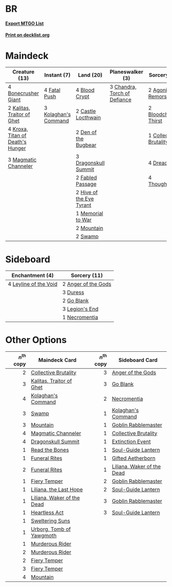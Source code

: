 # BR

#### [Export MTGO List](../collection/BR/BR.txt)
#### [Print on decklist.org](http://decklist.org/?deckmain=2%09Agonizing%20Remorse%0A4%09Blightstep%20Pathway%0A4%09Blood%20Crypt%0A2%09Bloodchief's%20Thirst%0A4%09Bonecrusher%20Giant%0A2%09Castle%20Locthwain%0A3%09Chandra,%20Torch%20of%20Defiance%0A1%09Collective%20Brutality%0A2%09Den%20of%20the%20Bugbear%0A3%09Dragonskull%20Summit%0A4%09Dreadbore%0A2%09Fabled%20Passage%0A4%09Fatal%20Push%0A2%09Hive%20of%20the%20Eye%20Tyrant%0A2%09Kalitas,%20Traitor%20of%20Ghet%0A3%09Kolaghan's%20Command%0A4%09Kroxa,%20Titan%20of%20Death's%20Hunger%0A3%09Magmatic%20Channeler%0A1%09Memorial%20to%20War%0A2%09Mountain%0A2%09Swamp%0A4%09Thoughtseize&deckside=2%09Anger%20of%20the%20Gods%0A3%09Duress%0A2%09Go%20Blank%0A3%09Legion's%20End%0A4%09Leyline%20of%20the%20Void%0A1%09Necromentia)
# Maindeck

|                                               Creature (13)                                               |                                          Instant (7)                                          |                                             Land (20)                                             |                                           Planeswalker (3)                                            |                                          Sorcery (13)                                           |    Unknown (4)     |
|-----------------------------------------------------------------------------------------------------------|-----------------------------------------------------------------------------------------------|---------------------------------------------------------------------------------------------------|-------------------------------------------------------------------------------------------------------|-------------------------------------------------------------------------------------------------|--------------------|
|4 [Bonecrusher Giant](http://gatherer.wizards.com/Pages/Card/Details.aspx?multiverseid=473077)             |4 [Fatal Push](http://gatherer.wizards.com/Pages/Card/Details.aspx?multiverseid=423724)        |4 [Blood Crypt](http://gatherer.wizards.com/Pages/Card/Details.aspx?multiverseid=97102)            |3 [Chandra, Torch of Defiance](http://gatherer.wizards.com/Pages/Card/Details.aspx?multiverseid=417683)|2 [Agonizing Remorse](http://gatherer.wizards.com/Pages/Card/Details.aspx?multiverseid=476334)   |4 Blightstep Pathway|
|2 [Kalitas, Traitor of Ghet](http://gatherer.wizards.com/Pages/Card/Details.aspx?multiverseid=407596)      |3 [Kolaghan's Command](http://gatherer.wizards.com/Pages/Card/Details.aspx?multiverseid=394613)|2 [Castle Locthwain](http://gatherer.wizards.com/Pages/Card/Details.aspx?multiverseid=473203)      |                                                                                                       |2 [Bloodchief's Thirst](http://gatherer.wizards.com/Pages/Card/Details.aspx?multiverseid=491729) |                    |
|4 [Kroxa, Titan of Death's Hunger](http://gatherer.wizards.com/Pages/Card/Details.aspx?multiverseid=476472)|                                                                                               |2 [Den of the Bugbear](http://gatherer.wizards.com/Pages/Card/Details.aspx?multiverseid=527541)    |                                                                                                       |1 [Collective Brutality](http://gatherer.wizards.com/Pages/Card/Details.aspx?multiverseid=414380)|                    |
|3 [Magmatic Channeler](http://gatherer.wizards.com/Pages/Card/Details.aspx?multiverseid=491789)            |                                                                                               |3 [Dragonskull Summit](http://gatherer.wizards.com/Pages/Card/Details.aspx?multiverseid=420909)    |                                                                                                       |4 [Dreadbore](http://gatherer.wizards.com/Pages/Card/Details.aspx?multiverseid=430622)           |                    |
|                                                                                                           |                                                                                               |2 [Fabled Passage](http://gatherer.wizards.com/Pages/Card/Details.aspx?multiverseid=473206)        |                                                                                                       |4 [Thoughtseize](http://gatherer.wizards.com/Pages/Card/Details.aspx?multiverseid=438676)        |                    |
|                                                                                                           |                                                                                               |2 [Hive of the Eye Tyrant](http://gatherer.wizards.com/Pages/Card/Details.aspx?multiverseid=527545)|                                                                                                       |                                                                                                 |                    |
|                                                                                                           |                                                                                               |1 [Memorial to War](http://gatherer.wizards.com/Pages/Card/Details.aspx?multiverseid=500966)       |                                                                                                       |                                                                                                 |                    |
|                                                                                                           |                                                                                               |2 [Mountain](http://gatherer.wizards.com/Pages/Card/Details.aspx?multiverseid=439859)              |                                                                                                       |                                                                                                 |                    |
|                                                                                                           |                                                                                               |2 [Swamp](http://gatherer.wizards.com/Pages/Card/Details.aspx?multiverseid=439858)                 |                                                                                                       |                                                                                                 |                    |


# Sideboard

|                                        Enchantment (4)                                         |                                         Sorcery (11)                                         |
|------------------------------------------------------------------------------------------------|----------------------------------------------------------------------------------------------|
|4 [Leyline of the Void](http://gatherer.wizards.com/Pages/Card/Details.aspx?multiverseid=107682)|2 [Anger of the Gods](http://gatherer.wizards.com/Pages/Card/Details.aspx?multiverseid=438682)|
|                                                                                                |3 [Duress](http://gatherer.wizards.com/Pages/Card/Details.aspx?multiverseid=14557)            |
|                                                                                                |2 [Go Blank](http://gatherer.wizards.com/Pages/Card/Details.aspx?multiverseid=513549)         |
|                                                                                                |3 [Legion's End](http://gatherer.wizards.com/Pages/Card/Details.aspx?multiverseid=466860)     |
|                                                                                                |1 [Necromentia](http://gatherer.wizards.com/Pages/Card/Details.aspx?multiverseid=485439)      |


# Other Options

|*n*<sup>th</sup> copy|                                            Maindeck Card                                            |*n*<sup>th</sup> copy|                                           Sideboard Card                                            |
|--------------------:|-----------------------------------------------------------------------------------------------------|--------------------:|-----------------------------------------------------------------------------------------------------|
|                    2|[Collective Brutality](http://gatherer.wizards.com/Pages/Card/Details.aspx?multiverseid=414380)      |                    3|[Anger of the Gods](http://gatherer.wizards.com/Pages/Card/Details.aspx?multiverseid=438682)         |
|                    3|[Kalitas, Traitor of Ghet](http://gatherer.wizards.com/Pages/Card/Details.aspx?multiverseid=407596)  |                    3|[Go Blank](http://gatherer.wizards.com/Pages/Card/Details.aspx?multiverseid=513549)                  |
|                    4|[Kolaghan's Command](http://gatherer.wizards.com/Pages/Card/Details.aspx?multiverseid=394613)        |                    2|[Necromentia](http://gatherer.wizards.com/Pages/Card/Details.aspx?multiverseid=485439)               |
|                    3|[Swamp](http://gatherer.wizards.com/Pages/Card/Details.aspx?multiverseid=439858)                     |                    1|[Kolaghan's Command](http://gatherer.wizards.com/Pages/Card/Details.aspx?multiverseid=394613)        |
|                    3|[Mountain](http://gatherer.wizards.com/Pages/Card/Details.aspx?multiverseid=439859)                  |                    1|[Goblin Rabblemaster](http://gatherer.wizards.com/Pages/Card/Details.aspx?multiverseid=438486)       |
|                    4|[Magmatic Channeler](http://gatherer.wizards.com/Pages/Card/Details.aspx?multiverseid=491789)        |                    1|[Collective Brutality](http://gatherer.wizards.com/Pages/Card/Details.aspx?multiverseid=414380)      |
|                    4|[Dragonskull Summit](http://gatherer.wizards.com/Pages/Card/Details.aspx?multiverseid=420909)        |                    1|[Extinction Event](http://gatherer.wizards.com/Pages/Card/Details.aspx?multiverseid=479608)          |
|                    1|[Read the Bones](http://gatherer.wizards.com/Pages/Card/Details.aspx?multiverseid=389649)            |                    1|[Soul-Guide Lantern](http://gatherer.wizards.com/Pages/Card/Details.aspx?multiverseid=476488)        |
|                    1|[Funeral Rites](http://gatherer.wizards.com/Pages/Card/Details.aspx?multiverseid=476348)             |                    1|[Gifted Aetherborn](http://gatherer.wizards.com/Pages/Card/Details.aspx?multiverseid=423728)         |
|                    2|[Funeral Rites](http://gatherer.wizards.com/Pages/Card/Details.aspx?multiverseid=476348)             |                    1|[Liliana, Waker of the Dead](http://gatherer.wizards.com/Pages/Card/Details.aspx?multiverseid=485431)|
|                    1|[Fiery Temper](http://gatherer.wizards.com/Pages/Card/Details.aspx?multiverseid=409908)              |                    2|[Goblin Rabblemaster](http://gatherer.wizards.com/Pages/Card/Details.aspx?multiverseid=438486)       |
|                    1|[Liliana, the Last Hope](http://gatherer.wizards.com/Pages/Card/Details.aspx?multiverseid=414388)    |                    2|[Soul-Guide Lantern](http://gatherer.wizards.com/Pages/Card/Details.aspx?multiverseid=476488)        |
|                    1|[Liliana, Waker of the Dead](http://gatherer.wizards.com/Pages/Card/Details.aspx?multiverseid=485431)|                    3|[Goblin Rabblemaster](http://gatherer.wizards.com/Pages/Card/Details.aspx?multiverseid=438486)       |
|                    1|[Heartless Act](http://gatherer.wizards.com/Pages/Card/Details.aspx?multiverseid=479611)             |                    3|[Soul-Guide Lantern](http://gatherer.wizards.com/Pages/Card/Details.aspx?multiverseid=476488)        |
|                    1|[Sweltering Suns](http://gatherer.wizards.com/Pages/Card/Details.aspx?multiverseid=426851)           |                     |                                                                                                     |
|                    1|[Urborg, Tomb of Yawgmoth](http://gatherer.wizards.com/Pages/Card/Details.aspx?multiverseid=383425)  |                     |                                                                                                     |
|                    1|[Murderous Rider](http://gatherer.wizards.com/Pages/Card/Details.aspx?multiverseid=473059)           |                     |                                                                                                     |
|                    2|[Murderous Rider](http://gatherer.wizards.com/Pages/Card/Details.aspx?multiverseid=473059)           |                     |                                                                                                     |
|                    2|[Fiery Temper](http://gatherer.wizards.com/Pages/Card/Details.aspx?multiverseid=409908)              |                     |                                                                                                     |
|                    3|[Fiery Temper](http://gatherer.wizards.com/Pages/Card/Details.aspx?multiverseid=409908)              |                     |                                                                                                     |
|                    4|[Mountain](http://gatherer.wizards.com/Pages/Card/Details.aspx?multiverseid=439859)                  |                     |                                                                                                     |

